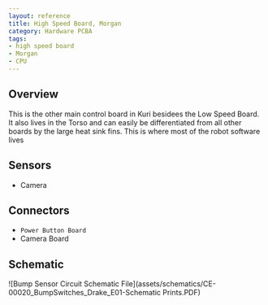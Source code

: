 ```yaml
---
layout: reference
title: High Speed Board, Morgan
category: Hardware PCBA
tags:
- high speed board
- Morgan
- CPU
---
```


## Overview
This is the other main control board in Kuri besidees the Low Speed Board. It also lives in the Torso and can easily be differentiated from all other boards by the large heat sink fins. This is where most of the robot software lives

## Sensors
- Camera


## Connectors
- ``Power Button Board``
- Camera Board

## Schematic
![Bump Sensor Circuit Schematic File](assets/schematics/CE-00020_BumpSwitches_Drake_E01-Schematic Prints.PDF)

